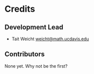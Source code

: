 # Credits

## Development Lead

* Tait Weicht <weicht@math.ucdavis.edu>

## Contributors

None yet. Why not be the first?
